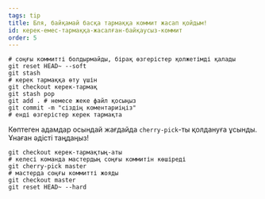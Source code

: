 ```yaml
---
tags: tip
title: Бля, байқамай басқа тармаққа коммит жасап қойдым!
id: керек-емес-тармаққа-жасалған-байқаусыз-коммит
order: 5
---
```


```git
# соңғы коммитті болдырмайды, бірақ өзгерістер қолжетімді қалады
git reset HEAD~ --soft
git stash
# керек тармаққа өту үшін
git checkout керек-тармақ
git stash pop
git add . # немесе жеке файл қосыңыз
git commit -m "сіздің коментариіңіз"
# енді өзгерістер керек тармақта
```

Көптеген адамдар осындай жағдайда `cherry-pick`-ты қолдануға ұсынды. Ұнаған әдісті таңдаңыз!

```git
git checkout керек-тармақтың-аты
# келесі команда мастердың соңғы коммитін көшіреді
git cherry-pick master
# мастерда соңғы коммитті жояды
git checkout master
git reset HEAD~ --hard
```
